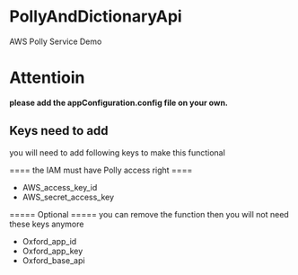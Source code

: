 # PollyAndDictionaryApi
AWS Polly Service Demo

# **Attentioin**

**please add the appConfiguration.config file on your own.**

## Keys need to add

you will need to add following keys to make this functional

==== the IAM must have Polly access right ====
* AWS_access_key_id
* AWS_secret_access_key

===== Optional =====
you can remove the function then you will not need these keys anymore

* Oxford_app_id
* Oxford_app_key
* Oxford_base_api
